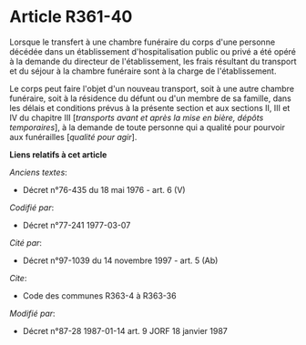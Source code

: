 # Article R361-40

Lorsque le transfert à une chambre funéraire du corps d'une personne décédée dans un établissement d'hospitalisation public
ou privé a été opéré à la demande du directeur de l'établissement, les frais résultant du transport et du séjour à la chambre
funéraire sont à la charge de l'établissement.

Le corps peut faire l'objet d'un nouveau transport, soit à une autre chambre funéraire, soit à la résidence du défunt ou d'un
membre de sa famille, dans les délais et conditions prévus à la présente section et aux sections II, III et IV du chapitre
III [*transports avant et après la mise en bière, dépôts temporaires*], à la demande de toute personne qui a qualité pour
pourvoir aux funérailles [*qualité pour agir*].

**Liens relatifs à cet article**

_Anciens textes_:

  - Décret n°76-435 du 18 mai 1976 - art. 6 (V)

_Codifié par_:

  - Décret n°77-241 1977-03-07

_Cité par_:

  - Décret n°97-1039 du 14 novembre 1997 - art. 5 (Ab)

_Cite_:

  - Code des communes R363-4 à R363-36

_Modifié par_:

  - Décret n°87-28 1987-01-14 art. 9 JORF 18 janvier 1987
